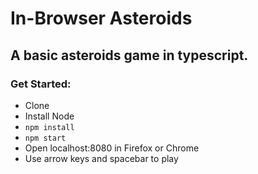 # In-Browser Asteroids

## A basic asteroids game in typescript.
 
### Get Started:
* Clone
* Install Node
* `npm install`
* `npm start`
* Open localhost:8080 in Firefox or Chrome
* Use arrow keys and spacebar to play